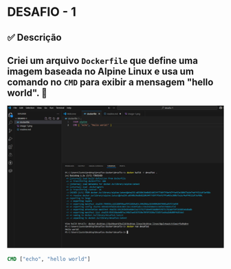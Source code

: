 
 # DESAFIO - 1
## ✅ Descrição

## Criei um arquivo `Dockerfile` que define uma imagem baseada no **Alpine Linux** e usa um comando no `CMD` para exibir a mensagem **"hello world"**. 🤝
![alt text](images/image.png)
```dockerfile
CMD ["echo", "hello world"]





